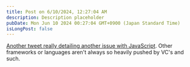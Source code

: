 ```yaml
---
title: Post on 6/10/2024, 12:27:04 AM
description: Description placeholder
pubDate: Mon Jun 10 2024 00:27:04 GMT+0900 (Japan Standard Time)
isLongPost: false
---
```

[Another tweet really detailing another issue with JavaScript](https://x.com/thdxr/status/1799802222202740929). Other frameworks or languages aren't always so heavily pushed by VC's and such. 